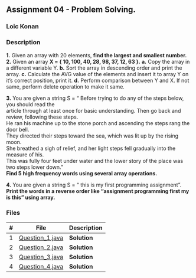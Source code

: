 ## Assignment 04 - Problem Solving.

### Loic Konan

### Description

**1.** Given an array with 20 elements, **find the largest and smallest number.**<br>
**2.** Given an array **X = { 10, 100, 40, 28, 98, 37, 12, 63 }.**
    **a.** Copy the array in a different variable Y.
    **b.** Sort the array in descending order and print the array.
    **c.** Calculate the AVG value of the elements and insert it to array Y on it’s correct position, print it.
    **d.** Perform comparison between Y and X. If not same, perform delete operation to make it same.

**3.** You are given a string S = “ Before trying to do any of the steps below, you should read the <br> article through at least once for basic understanding. Then go back and review, following these steps.<br>
He ran his machine up to the stone porch and ascending the steps rang the door bell.<br>
They directed their steps toward the sea, which was lit up by the rising moon. <br>
She breathed a sigh of relief, and her light steps fell gradually into the measure of his.<br>
This was fully four feet under water and the lower story of the place was two steps lower down.”<br>
**Find 5 high frequency words using several array operations.**

**4.** You are given a string S = “ this is my first programming assignment”.<br>
**Print the words in a reverse order like “assignment programming first my is this” using array.**

### Files

|   #   | File                               | Description  |
| :---: | ---------------------------------- | ------------ |
|   1   | [Question_1.java](Question_1.java) | **Solution** |
|   2   | [Question_2.java](Question_2.java) | **Solution** |
|   3   | [Question_3.java](Question_3.java) | **Solution** |
|   4   | [Question_4.java](Question_4.java) | **Solution** |
